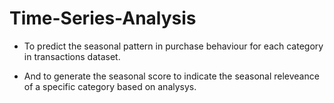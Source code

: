 # Time-Series-Analysis

* To predict the seasonal pattern in purchase behaviour for each category in transactions dataset.

* And to generate the seasonal score to indicate the seasonal releveance of a specific category based on analysys.
